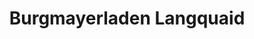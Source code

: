 ---
title: "Burgmayerladen Langquaid"
url: /langquaid/burgmayerladen-langquaid/
shop: Supermarkt
---